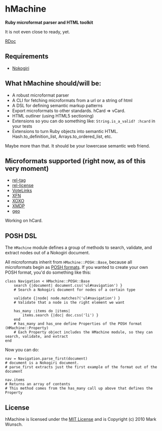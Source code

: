 # hMachine

**Ruby microformat parser and HTML toolkit**

It is not even close to ready, yet.

[RDoc](http://rdoc.info/projects/mwunsch/hmachine)

## Requirements

+ [Nokogiri](http://github.com/tenderlove/nokogiri)

## What hMachine should/will be:

+ A robust microformat parser
+ A CLI for fetching microformats from a url or a string of html
+ A DSL for defining semantic markup patterns
+ Export microformats to other standards. hCard => vCard.
+ HTML outliner (using HTML5 sectioning)
+ Extensions so you can do something like: `String.is_a_valid? :hcard` in your tests
+ Extensions to turn Ruby objects into semantic HTML. Hash.to_definition_list, Arrays.to_ordered_list, etc. 

Maybe more than that. It should be your lowercase semantic web friend.

## Microformats supported (right now, as of this very moment)

+ [rel-tag](http://microformats.org/wiki/rel-tag)
+ [rel-license](http://microformats.org/wiki/rel-license)
+ [VoteLinks](http://microformats.org/wiki/vote-links)
+ [XFN](http://microformats.org/wiki/XFN)
+ [XOXO](http://microformats.org/wiki/xoxo)
+ [XMDP](http://microformats.org/wiki/XMDP)
+ [geo](http://microformats.org/wiki/geo)

Working on hCard.

## POSH DSL

The `HMachine` module defines a group of methods to search, validate, and extract nodes out of a Nokogiri document.

All microformats inherit from `HMachine::POSH::Base`, because all microformats begin as [POSH formats](http://microformats.org/wiki/posh). If you wanted to create your own POSH format, you'd do something like this:

	class Navigation < HMachine::POSH::Base
		search {|document| document.css('ul#navigation') }
		# Search a Nokogiri document for nodes of a certain type
		
		validate {|node| node.matches?('ul#navigation') }
		# Validate that a node is the right element we want
		
		has_many :items do |items|
			items.search {|doc| doc.css('li') }
		end
		# has_many and has_one define Properties of the POSH format (HMachine::Property)
		# Each Property object includes the HMachine module, so they can search, validate, and extract
	end
	
Now you can do:

	nav = Navigation.parse_first(document) 
	# document is a Nokogiri document. 
	# parse_first extracts just the first example of the format out of the document
	
	nav.items
	# Returns an array of contents
	# This method comes from the has_many call up above that defines the Property

## License

hMachine is licensed under the [MIT License](http://creativecommons.org/licenses/MIT/) and is Copyright (c) 2010 Mark Wunsch.